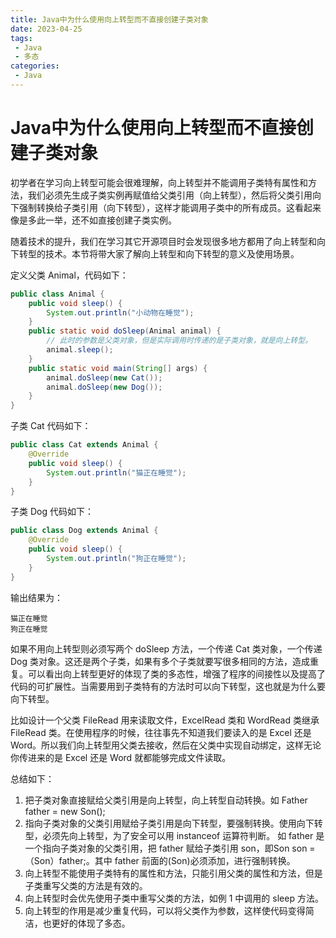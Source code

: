 ```yaml
---
title: Java中为什么使用向上转型而不直接创建子类对象
date: 2023-04-25
tags: 
 - Java
 - 多态
categories:
 - Java
---
```


# Java中为什么使用向上转型而不直接创建子类对象

初学者在学习向上转型可能会很难理解，向上转型并不能调用子类特有属性和方法，我们必须先生成子类实例再赋值给父类引用（向上转型），然后将父类引用向下强制转换给子类引用（向下转型），这样才能调用子类中的所有成员。这看起来像是多此一举，还不如直接创建子类实例。

随着技术的提升，我们在学习其它开源项目时会发现很多地方都用了向上转型和向下转型的技术。本节将带大家了解向上转型和向下转型的意义及使用场景。

定义父类 Animal，代码如下：

```java
public class Animal {
    public void sleep() {
        System.out.println("小动物在睡觉");
    }
    public static void doSleep(Animal animal) {
        // 此时的参数是父类对象，但是实际调用时传递的是子类对象，就是向上转型。
        animal.sleep();
    }
    public static void main(String[] args) {
        animal.doSleep(new Cat());
        animal.doSleep(new Dog());
    }
}
```

子类 Cat 代码如下：

```java
public class Cat extends Animal {
    @Override
    public void sleep() {
        System.out.println("猫正在睡觉");
    }
}
```

子类 Dog 代码如下：

```java
public class Dog extends Animal {
    @Override
    public void sleep() {
        System.out.println("狗正在睡觉");
    }
}
```

输出结果为：

```shell
猫正在睡觉
狗正在睡觉
```

如果不用向上转型则必须写两个 doSleep 方法，一个传递 Cat 类对象，一个传递 Dog 类对象。这还是两个子类，如果有多个子类就要写很多相同的方法，造成重复。可以看出向上转型更好的体现了类的多态性，增强了程序的间接性以及提高了代码的可扩展性。当需要用到子类特有的方法时可以向下转型，这也就是为什么要向下转型。

比如设计一个父类 FileRead 用来读取文件，ExcelRead 类和 WordRead 类继承 FileRead 类。在使用程序的时候，往往事先不知道我们要读入的是 Excel 还是 Word。所以我们向上转型用父类去接收，然后在父类中实现自动绑定，这样无论你传进来的是 Excel 还是 Word 就都能够完成文件读取。

总结如下：

1. 把子类对象直接赋给父类引用是向上转型，向上转型自动转换。如 Father father = new Son();
2. 指向子类对象的父类引用赋给子类引用是向下转型，要强制转换。使用向下转型，必须先向上转型，为了安全可以用 instanceof 运算符判断。 如 father 是一个指向子类对象的父类引用，把 father 赋给子类引用 son，即Son son =（Son）father;。其中 father 前面的(Son)必须添加，进行强制转换。
3. 向上转型不能使用子类特有的属性和方法，只能引用父类的属性和方法，但是子类重写父类的方法是有效的。
4. 向上转型时会优先使用子类中重写父类的方法，如例 1 中调用的 sleep 方法。
5. 向上转型的作用是减少重复代码，可以将父类作为参数，这样使代码变得简洁，也更好的体现了多态。
